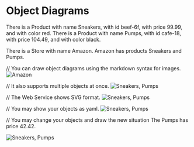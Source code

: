 # Object Diagrams

There is a Product with name Sneakers, with id beef-6f, with price 99.99, and with color red.
There is a Product with name Pumps, with id cafe-18, with price 104.49, and with color black.

There is a Store with name Amazon.
Amazon has products Sneakers and Pumps.

// You can draw object diagrams using the markdown syntax for images.
![Amazon](images/amazon.png)

// It also supports multiple objects at once.
![Sneakers, Pumps](images/products.png)

// The Web Service shows SVG format.
![Sneakers, Pumps](images/products.svg)

// You may show your objects as yaml.
![Sneakers, Pumps](images/products.yaml)

// You may change your objects and draw the new situation
The Pumps has price 42.42.

![Sneakers, Pumps](images/products_later.svg)
